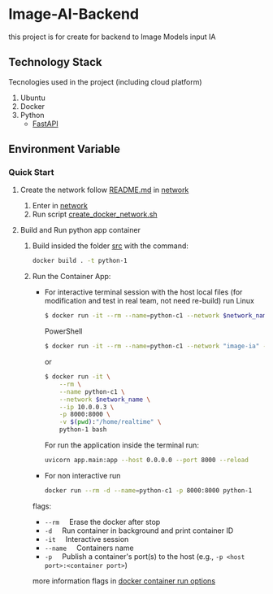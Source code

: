 # Image-AI-Backend

this project is for create for backend to Image Models input IA

## Technology Stack

Tecnologies used in the project (including cloud platform)

1. Ubuntu
1. Docker
1. Python
    * [FastAPI](https://fastapi.tiangolo.com)

## Environment Variable


### Quick Start

1.  Create the network follow  [README.md](./network/README.md) in [network](./network/)

    1.  Enter in  [network](./network/)
    1.  Run script [create_docker_network.sh](./network/create_docker_network.sh) 

1.  Build and Run python app container
    1.  Build insided the folder [src](./src/) with the command:
        ```bash
        docker build . -t python-1
        ```
    1.  Run the Container App:
        *   For interactive terminal session with the host local files (for modification and test in real team, not need re-build) run
            Linux
            ```bash
            $ docker run -it --rm --name=python-c1 --network $network_name --ip 10.0.0.3 -p 8000:8000 -v $(pwd):"/home/realtime" python-1 bash
            ```
            PowerShell
            ```bash
            $ docker run -it --rm --name=python-c1 --network "image-ia" --ip "10.0.0.3" -p 8000:8000 -v ${PWD}:"/home/realtime" python-1 bash
            ```

            or

            ```bash
            $ docker run -it \
                --rm \
                --name python-c1 \
                --network $network_name \
                --ip 10.0.0.3 \
                -p 8000:8000 \
                -v $(pwd):"/home/realtime" \
                python-1 bash
            ```
            For run the application inside the terminal run:

            ```bash
            uvicorn app.main:app --host 0.0.0.0 --port 8000 --reload
            ```

        *   For non interactive run

            ```bash
            docker run --rm -d --name=python-c1 -p 8000:8000 python-1
            ```

        flags:

        * `--rm`&nbsp;&nbsp;&nbsp;&nbsp;    Erase the docker after stop
        * `-d`&nbsp;&nbsp;&nbsp;&nbsp;      Run container in background and print container ID
        * `-it`&nbsp;&nbsp;&nbsp;&nbsp;      Interactive session
        * `--name`&nbsp;&nbsp;&nbsp;&nbsp;   Containers name
        * `-p`&nbsp;&nbsp;&nbsp;&nbsp;       Publish a container's port(s) to the host (e.g., `-p <host port>:<container port>`)


        more information flags in [docker container run options](https://docs.docker.com/reference/cli/docker/container/run/#options)

<!-- Bibliografy -->
[1]: https://example          "example documentation"
[2]: https://pjreddie.com/darknet/yolo/ "YOLO: Real-Time Object Detection"
